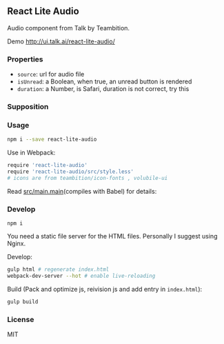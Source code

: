 
React Lite Audio
----

Audio component from Talk by Teambition.

Demo http://ui.talk.ai/react-lite-audio/

### Properties

* `source`: url for audio file
* `isUnread`: a Boolean, when true, an unread button is rendered
* `duration`: a Number, is Safari, duration is not correct, try this

### Supposition

### Usage

```bash
npm i --save react-lite-audio
```

Use in Webpack:

```coffee
require 'react-lite-audio'
require 'react-lite-audio/src/style.less'
# icons are from teambition/icon-fonts , volubile-ui
```

Read [src/main.main](main)(compiles with Babel) for details:

[main]: https://github.com/teambition/react-lite-audio/blob/master/src/main.coffee

### Develop

```text
npm i
```

You need a static file server for the HTML files. Personally I suggest using Nginx.

Develop:

```bash
gulp html # regenerate index.html
webpack-dev-server --hot # enable live-reloading
```

Build (Pack and optimize js, reivision js and add entry in `index.html`):

```bash
gulp build
```

### License

MIT
